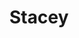 ---
title: Stacey
date: 
draft: false

# descripcion
description : Rectángulos con nácar

materials: Plata 925

color: Plateado

dimensions: 0,8cm

code: 01-04-0096

type: "Aros"

categories: []

price: $1.870,00

# Images
# first image will be shown in the product page
images:
  # - image: "images/path_to_image"
  # La ubicacion de las imagenes es imagenes/Aros/Aros.Piedras/01-04-0096-stacey
  - image: "./images/aros/piedras/01-04-0096-rectangulos-con-nacar_a.jpeg"
  - image: "./images/aros/piedras/01-04-0096-rectangulos-con-nacar_b.jpeg"
---
